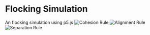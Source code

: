 # Flocking Simulation
An flocking simulation using p5.js
![Cohesion Rule](https://imgur.com/sRVAjBb)
![Alignment Rule](https://imgur.com/PmcSoIC)
![Separation Rule](https://imgur.com/EEaRKUb)
